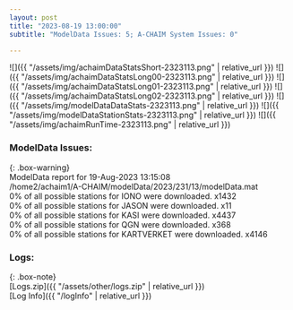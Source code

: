 ```yaml
---
layout: post
title: "2023-08-19 13:00:00"
subtitle: "ModelData Issues: 5; A-CHAIM System Issues: 0"

---
```


![]({{ "/assets/img/achaimDataStatsShort-2323113.png" | relative_url }})
![]({{ "/assets/img/achaimDataStatsLong00-2323113.png" | relative_url }})
![]({{ "/assets/img/achaimDataStatsLong01-2323113.png" | relative_url }})
![]({{ "/assets/img/achaimDataStatsLong02-2323113.png" | relative_url }})
![]({{ "/assets/img/modelDataDataStats-2323113.png" | relative_url }})
![]({{ "/assets/img/modelDataStationStats-2323113.png" | relative_url }})
![]({{ "/assets/img/achaimRunTime-2323113.png" | relative_url }})


### ModelData Issues:  
  
{: .box-warning}  
 ModelData report for 19-Aug-2023 13:15:08   
 /home2/achaim1/A-CHAIM/modelData/2023/231/13/modelData.mat   
 0% of all possible stations for IONO were downloaded. x1432   
 0% of all possible stations for JASON were downloaded. x11   
 0% of all possible stations for KASI were downloaded. x4437   
 0% of all possible stations for QGN were downloaded. x368   
 0% of all possible stations for KARTVERKET were downloaded. x4146   
  


### Logs:  
  
{: .box-note}  
[Logs.zip]({{ "/assets/other/logs.zip" | relative_url }})  
[Log Info]({{ "/logInfo" | relative_url }})  
